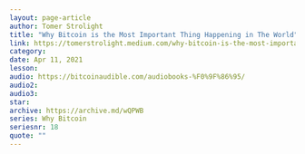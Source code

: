 ```yaml
---
layout: page-article
author: Tomer Strolight
title: "Why Bitcoin is the Most Important Thing Happening in The World"
link: https://tomerstrolight.medium.com/why-bitcoin-is-the-most-important-thing-happening-in-the-world-4ad520d81861
category: 
date: Apr 11, 2021
lesson: 
audio: https://bitcoinaudible.com/audiobooks-%F0%9F%86%95/
audio2: 
audio3: 
star: 
archive: https://archive.md/wQPWB
series: Why Bitcoin
seriesnr: 18
quote: ""
---
```

